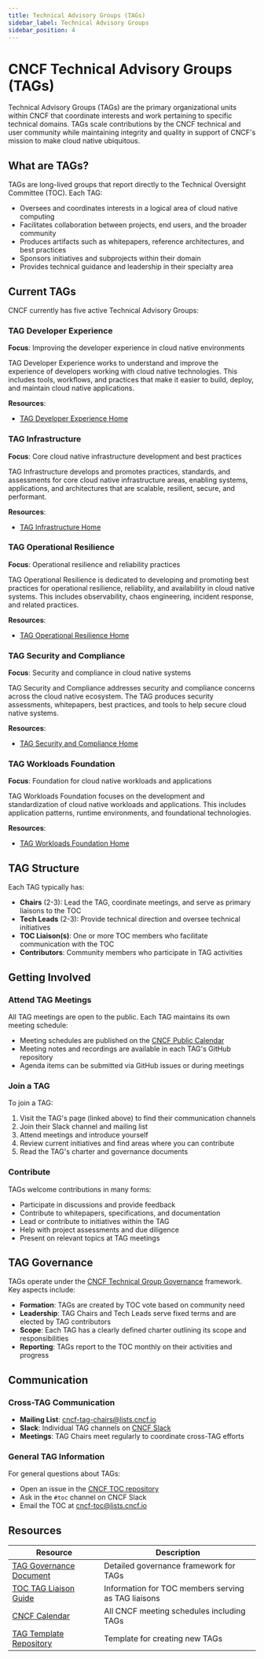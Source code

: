 ```yaml
---
title: Technical Advisory Groups (TAGs)
sidebar_label: Technical Advisory Groups
sidebar_position: 4
---
```


# CNCF Technical Advisory Groups (TAGs)

Technical Advisory Groups (TAGs) are the primary organizational units within
CNCF that coordinate interests and work pertaining to specific technical
domains. TAGs scale contributions by the CNCF technical and user community while
maintaining integrity and quality in support of CNCF's mission to make cloud
native ubiquitous.

## What are TAGs?

TAGs are long-lived groups that report directly to the Technical Oversight
Committee (TOC). Each TAG:

- Oversees and coordinates interests in a logical area of cloud native computing
- Facilitates collaboration between projects, end users, and the broader
  community
- Produces artifacts such as whitepapers, reference architectures, and best
  practices
- Sponsors initiatives and subprojects within their domain
- Provides technical guidance and leadership in their specialty area

## Current TAGs

CNCF currently has five active Technical Advisory Groups:

### TAG Developer Experience

**Focus**: Improving the developer experience in cloud native environments

TAG Developer Experience works to understand and improve the experience of
developers working with cloud native technologies. This includes tools,
workflows, and practices that make it easier to build, deploy, and maintain
cloud native applications.

**Resources**:

- [TAG Developer Experience Home](developer-experience/index.md)

### TAG Infrastructure

**Focus**: Core cloud native infrastructure development and best practices

TAG Infrastructure develops and promotes practices, standards, and assessments
for core cloud native infrastructure areas, enabling systems, applications, and
architectures that are scalable, resilient, secure, and performant.

**Resources**:

- [TAG Infrastructure Home](infrastructure/index.md)

### TAG Operational Resilience

**Focus**: Operational resilience and reliability practices

TAG Operational Resilience is dedicated to developing and promoting best
practices for operational resilience, reliability, and availability in cloud
native systems. This includes observability, chaos engineering, incident
response, and related practices.

**Resources**:

- [TAG Operational Resilience Home](operational-resilience/index.md)

### TAG Security and Compliance

**Focus**: Security and compliance in cloud native systems

TAG Security and Compliance addresses security and compliance concerns across
the cloud native ecosystem. The TAG produces security assessments, whitepapers,
best practices, and tools to help secure cloud native systems.

**Resources**:

- [TAG Security and Compliance Home](security-and-compliance/index.md)

### TAG Workloads Foundation

**Focus**: Foundation for cloud native workloads and applications

TAG Workloads Foundation focuses on the development and standardization of cloud
native workloads and applications. This includes application patterns, runtime
environments, and foundational technologies.

**Resources**:

- [TAG Workloads Foundation Home](workloads-foundation/index.md)

## TAG Structure

Each TAG typically has:

- **Chairs** (2-3): Lead the TAG, coordinate meetings, and serve as primary
  liaisons to the TOC
- **Tech Leads** (2-3): Provide technical direction and oversee technical
  initiatives
- **TOC Liaison(s)**: One or more TOC members who facilitate communication with
  the TOC
- **Contributors**: Community members who participate in TAG activities

## Getting Involved

### Attend TAG Meetings

All TAG meetings are open to the public. Each TAG maintains its own meeting
schedule:

- Meeting schedules are published on the
  [CNCF Public Calendar](https://www.cncf.io/calendar/)
- Meeting notes and recordings are available in each TAG's GitHub repository
- Agenda items can be submitted via GitHub issues or during meetings

### Join a TAG

To join a TAG:

1. Visit the TAG's page (linked above) to find their communication channels
2. Join their Slack channel and mailing list
3. Attend meetings and introduce yourself
4. Review current initiatives and find areas where you can contribute
5. Read the TAG's charter and governance documents

### Contribute

TAGs welcome contributions in many forms:

- Participate in discussions and provide feedback
- Contribute to whitepapers, specifications, and documentation
- Lead or contribute to initiatives within the TAG
- Help with project assessments and due diligence
- Present on relevant topics at TAG meetings

## TAG Governance

TAGs operate under the
[CNCF Technical Group Governance](../governance/tech-group-governance.md)
framework. Key aspects include:

- **Formation**: TAGs are created by TOC vote based on community need
- **Leadership**: TAG Chairs and Tech Leads serve fixed terms and are elected by
  TAG contributors
- **Scope**: Each TAG has a clearly defined charter outlining its scope and
  responsibilities
- **Reporting**: TAGs report to the TOC monthly on their activities and progress

## Communication

### Cross-TAG Communication

- **Mailing List**:
  [cncf-tag-chairs@lists.cncf.io](https://lists.cncf.io/g/cncf-tag-chairs)
- **Slack**: Individual TAG channels on
  [CNCF Slack](https://cloud-native.slack.com)
- **Meetings**: TAG Chairs meet regularly to coordinate cross-TAG efforts

### General TAG Information

For general questions about TAGs:

- Open an issue in the [CNCF TOC repository](https://github.com/cncf/toc)
- Ask in the `#toc` channel on CNCF Slack
- Email the TOC at [cncf-toc@lists.cncf.io](mailto:cncf-toc@lists.cncf.io)

## Resources

| Resource                                                                         | Description                                         |
| -------------------------------------------------------------------------------- | --------------------------------------------------- |
| [TAG Governance Document](../governance/tech-group-governance.md)                | Detailed governance framework for TAGs              |
| [TOC TAG Liaison Guide](https://github.com/cncf/toc/blob/main/tags/cncf-tags.md) | Information for TOC members serving as TAG liaisons |
| [CNCF Calendar](https://www.cncf.io/calendar/)                                   | All CNCF meeting schedules including TAGs           |
| [TAG Template Repository](https://github.com/cncf/tag-template)                  | Template for creating new TAGs                      |
